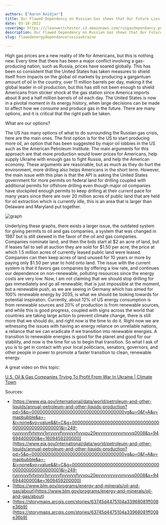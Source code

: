 ```yaml
---

authors: ["Aaron Anidjar"]
title: Our Flawed Dependency on Russian Gas shows that Our Future Lies with Renewable Energy.
date: 03-10-2022
coverimg: https://cleanwestchester.s3.amazonaws.com/rusgasdependancy.png
description: Our Flawed Dependency on Russian Gas shows that Our Future Lies with Renewable Energy.
slug: flawedenergydependancerussiaukraine

---
```


High gas prices are a new reality of life for Americans, but this is nothing new. Every time that there has been a major conflict involving a gas-producing nation, such as Russia, prices have soared globally. This has been so consistent that the United States has taken measures to shield itself from impacts on the global oil markets by producing a gargantuan amount of oil in the country, over 11 million barrels per day, making it the global leader in oil production, but this has still not been enough to shield Americans from sticker shock at the gas station since America imports about 8 and a half million barrels of oil each day. The United States is now in a pivotal moment in its energy history, when large decisions can be made to affect how we consume and produce gas in the future. There are many options, and it is critical that the right path be taken.

What are our options?

The US has many options of what to do surrounding the Russian gas crisis, here are the main ones. The first option is for the US to start producing more oil, an option that has been suggested by major oil lobbies in the US such as the American Petroleum Institute. The main arguments for this approach are that more production would lower prices for Americans, help supply Ukraine with enough gas to fight Russia, and help the American economy. These arguments are reasonable, but as much as they do hurt the environment, more drilling also helps Americans in the short term. However, the main issue with this plan is that the API is asking the United States government for more permits on federal land for drilling coupled with additional permits for offshore drilling even though major oil companies have stockpiled enough permits to keep drilling at their current pace for many years since there are over 20 million acres of public land that are held for oil extraction which is currently idle, this is an area that is larger than Delaware and Maryland put together.

![graph](https://lh3.googleusercontent.com/zGGEOCCH46J9x4xkZPvejXagaM-U74CLFlBQBr-aWiKoP7hFGlg0BlrfuH6piwKLXKH1I4qRKeCyQ0dhbUGGXgY11I2tgDQfVZFfAhGX20DwV8z2oHkACvbCXXHXdCEcstqjZs9b6dxpsEqmmEQhdA)

Underlying these graphs, there exists a larger issue, the outdated system for giving permits to oil and gas companies, a system that was changed in 1987 but is still skewed in the favor of the oil and gas companies. Companies nominate land, and then the bids start at $2 an acre of land, but if leases fail to sell at auction they are sold for $1.50 per acre, the price at which 1.5 million acres of currently leased public land were leased. Companies can then keep acres of land unused for 10 years or more by paying only $1.50 per year to hold onto land. The issue with the current system is that it favors gas companies by offering a low rate, and continues our dependence on non-renewable, polluting resources since the energy costs are very low. Now, I am not claiming that we should stop drilling for gas immediately and go all renewable; that is just impossible at the moment, but a renewable push, as we are seeing in Germany which has aimed for 100% renewable energy by 2035, is what we should be looking towards for potential inspiration. Currently, about 12% of US energy consumption is from renewable sources and 20% of production is from renewable sources, and while this is good progress, coupled with signs across the world that countries are taking large action to prevent climate change, there is still more that we should do, and right now is the time to do it. Right now we are witnessing the issues with having an energy reliance on unreliable nations, a reliance that we can eradicate if we transition into renewable energies. A transition to renewable energies is good for the planet and good for our stability, and now is the time for us to begin that transition. So what I ask of you is to get in contact with your local politicians, senators, governors, and other people in power to promote a faster transition to clean, renewable energy.

A great video on this topic:

[U.S. Oil & Gas Companies Trying To Profit From War In Ukraine | Climate Town](https://youtu.be/kJOuyckvDGY)

Sources:

- [https://www.eia.gov/international/data/world/petroleum-and-other-liquids/annual-petroleum-and-other-liquids-production?pd=5&p=0000000000000000000000000000000000vg&u=0&f=A&v=mapbubble&a=-&i=none&vo=value&&t=C&g=00000000000000000000000000000000000000000000000001&l=249-ruvvvvvfvtvnvv1vrvvvvfvvvvvvfvvvou20evvvvvvvvvvnvvvs0008&s=94694400000&e=1609459200000](https://www.eia.gov/international/data/world/petroleum-and-other-liquids/annual-petroleum-and-other-liquids-production?pd=5&p=0000000000000000000000000000000000vg&u=0&f=A&v=mapbubble&a=-&i=none&vo=value&&t=C&g=00000000000000000000000000000000000000000000000001&l=249-ruvvvvvfvtvnvv1vrvvvvfvvvvvvfvvvou20evvvvvvvvvvnvvvs0008&s=94694400000&e=1609459200000)
- [https://www.blm.gov/programs/energy-and-minerals/oil-and-gas/about](https://www.blm.gov/programs/energy-and-minerals/oil-and-gas/about)
- [https://storymaps.arcgis.com/stories/63745d4475104a33968081ff008e36b9](https://storymaps.arcgis.com/stories/63745d4475104a33968081ff008e36b9)